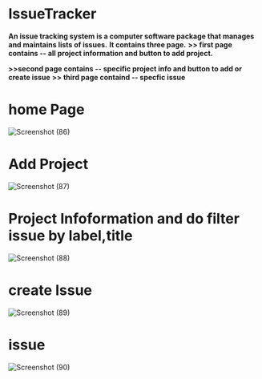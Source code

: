# IssueTracker
**An issue tracking system is a computer software package that manages and maintains lists of issues.**
**It contains three page.**
**>> first page contains -- all project information and button to add project.**

**>>second page contains -- specific project info and button to add or create issue**
**>> third page containd -- specfic issue**

# home Page
![Screenshot (86)](https://github.com/ryadav9889/IssueTracker/assets/132001586/27c1c73d-1f8a-4333-b2f6-764ae72ac8ca)

# Add Project
![Screenshot (87)](https://github.com/ryadav9889/IssueTracker/assets/132001586/0b08c577-6d59-45e3-8805-0dc0513ea671)

# Project Infoformation and do filter issue by label,title 
![Screenshot (88)](https://github.com/ryadav9889/IssueTracker/assets/132001586/7e907002-9efc-4dfd-8a94-845ee8d02f9f)

# create Issue
![Screenshot (89)](https://github.com/ryadav9889/IssueTracker/assets/132001586/3bf7ad60-d278-4fde-a441-4eaa7cff4820)
# issue
![Screenshot (90)](https://github.com/ryadav9889/IssueTracker/assets/132001586/50fb3e61-322c-42d0-815c-746d74d9c409)

